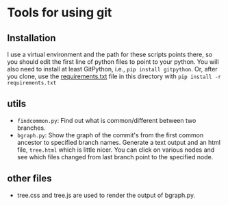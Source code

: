 # Tools for using git

## Installation

I use a virtual environment and the path for these scripts points
there, so you should edit the first line of python files to point to
your python.  You will also need to install at least GitPython, i.e.,
`pip install gitpython`.  Or, after you clone, use the
[requirements.txt](./requirements.txt) file in this directory with
`pip install -r requirements.txt`

## utils

- `findcommon.py`: Find out what is common/different between two
  branches.
- `bgraph.py`: Show the graph of the commit's from the first common
  ancestor to specified branch names.  Generate a text output and an
  html file, `tree.html` which is little nicer.  You can click on
  various nodes and see which files changed from last branch point to
  the specified node.

## other files

- tree.css and tree.js are used to render the output of bgraph.py.
  
